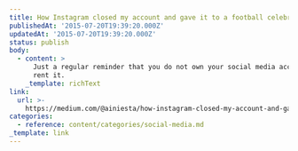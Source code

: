 ```yaml
---
title: How Instagram closed my account and gave it to a football celebrity.
publishedAt: '2015-07-20T19:39:20.000Z'
updatedAt: '2015-07-20T19:39:20.000Z'
status: publish
body:
  - content: >
      Just a regular reminder that you do not own your social media account, you
      rent it.
    _template: richText
link:
  url: >-
    https://medium.com/@ainiesta/how-instagram-closed-my-account-and-gave-it-to-a-football-celebrity-625a6a770eb3
categories:
  - reference: content/categories/social-media.md
_template: link
---
```



